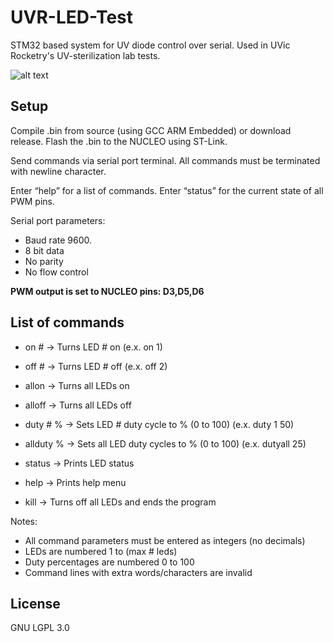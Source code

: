 # UVR-LED-Test #

STM32 based system for UV diode control over serial. Used in UVic Rocketry's UV-sterilization lab tests.

![alt text](http://i.imgur.com/GBirNXG.jpg)

## Setup ##

Compile .bin from source (using GCC ARM Embedded) or download release. Flash the .bin to the NUCLEO using ST-Link.

Send commands via serial port terminal. All commands must be terminated with newline character.

Enter “help” for a list of commands. Enter “status” for the current state of all PWM pins.

Serial port parameters: 
- Baud rate 9600.
- 8 bit data
- No parity
- No flow control

__PWM output is set to NUCLEO pins: D3,D5,D6__

## List of commands ##

- on # -> Turns LED # on (e.x. on 1)
- off # -> Turns LED # off (e.x. off 2)
- allon -> Turns all LEDs on
- alloff -> Turns all LEDs off

- duty # % -> Sets LED # duty cycle to % (0 to 100) (e.x. duty 1 50)
- allduty % -> Sets all LED duty cycles to % (0 to 100) (e.x. dutyall 25)

- status -> Prints LED status
- help -> Prints help menu

- kill -> Turns off all LEDs and ends the program

Notes:
- All command parameters must be entered as integers (no decimals)
- LEDs are numbered 1 to (max # leds) 
- Duty percentages are numbered 0 to 100 
- Command lines with extra words/characters are invalid

## License ##

GNU LGPL 3.0
